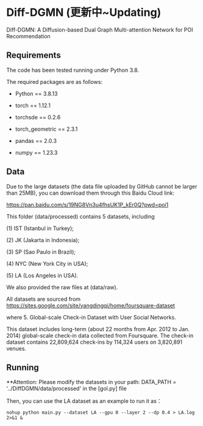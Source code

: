 # Diff-DGMN (更新中~Updating)
Diff-DGMN: A Diffusion-based Dual Graph Multi-attention Network for POI Recommendation

## Requirements
The code has been tested running under Python 3.8.

The required packages are as follows: 
- Python == 3.8.13
  
- torch == 1.12.1
  
- torchsde == 0.2.6
  
- torch_geometric == 2.3.1
  
- pandas == 2.0.3
  
- numpy == 1.23.3

## Data
Due to the large datasets (the data file uploaded by GitHub cannot be larger than 25MB), you can download them through this Baidu Cloud link:

https://pan.baidu.com/s/19NG8Vn3u4fhsUK1P_kEr0Q?pwd=poi1

This folder (data/processed) contains 5 datasets, including

(1) IST (Istanbul in Turkey); 

(2) JK (Jakarta in Indonesia); 

(3) SP (Sao Paulo in Brazil); 

(4) NYC (New York City in USA); 

(5) LA (Los Angeles in USA).

We also provided the raw files at (data/raw).

All datasets are sourced from https://sites.google.com/site/yangdingqi/home/foursquare-dataset

where 5. Global-scale Check-in Dataset with User Social Networks. 

This dataset includes long-term (about 22 months from Apr. 2012 to Jan. 2014) global-scale check-in data collected from Foursquare.
The check-in dataset contains 22,809,624 check-ins by 114,324 users on 3,820,891 venues.

## Running
**Attention: Please modify the datasets in your path: DATA_PATH = '../DiffDGMN/data/processed' in the [gol.py] file

Then, you can use the LA dataset as an example to run it as：

```shell
nohup python main.py --dataset LA --gpu 0 --layer 2 --dp 0.4 > LA.log 2>&1 &
```



